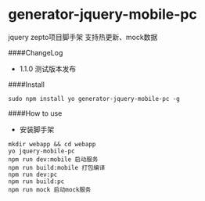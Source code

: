 # generator-jquery-mobile-pc
jquery zepto项目脚手架 支持热更新、mock数据

####ChangeLog
* 1.1.0 测试版本发布

####Install
```
sudo npm install yo generator-jquery-mobile-pc -g
```
####How to use
* 安装脚手架
```
mkdir webapp && cd webapp
yo jquery-mobile-pc
npm run dev:mobile 启动服务
npm run build:mobile 打包编译
npm run dev:pc
npm run build:pc
npm run mock 启动mock服务
```
